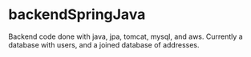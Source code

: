 # backendSpringJava
Backend code done with java, jpa, tomcat, mysql, and aws.
Currently a database with users, and a joined database of addresses.
